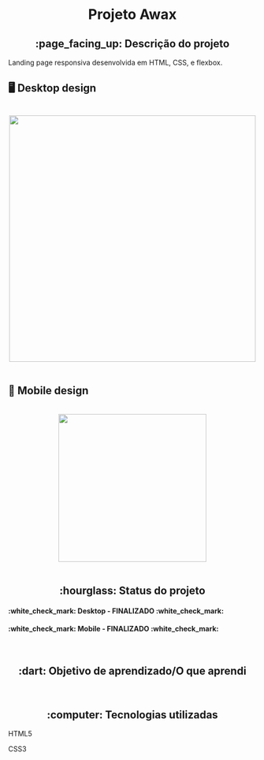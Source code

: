 <h1 align="center">Projeto Awax</h1>
<h2 align="center">:page_facing_up: Descrição do projeto</h2>
<p>Landing page responsiva desenvolvida em HTML, CSS, e flexbox.
<br>
  
## :desktop_computer: Desktop design
<br>
<div align="center">
<img src="https://github.com/gleicekelly13/Clone-dos-resultados-do-Google/assets/80974593/d8bb3ce6-b803-4ff6-beb6-812a08b4150e.png" width="500"/>
</div>
<br>

## :iphone: Mobile design
<br>
<div align="center">
<img src="https://github.com/gleicekelly13/Clone-dos-resultados-do-Google/assets/80974593/21282155-2276-4870-a22c-480f21a7c115.png" width="300"/>
</div>
<br>

<h2 align="center">:hourglass: Status do projeto </h2>
<h4>:white_check_mark: Desktop - FINALIZADO :white_check_mark: </h4>
<h4>:white_check_mark: Mobile - FINALIZADO :white_check_mark: </h4>
<br>

<h2 align="center"> :dart: Objetivo de aprendizado/O que aprendi </h2>

<br>
<h2 align="center"> :computer: Tecnologias utilizadas </h2>
<p>HTML5</p>
<p>CSS3</p>
<br>
